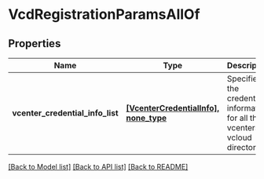 # VcdRegistrationParamsAllOf


## Properties
Name | Type | Description | Notes
------------ | ------------- | ------------- | -------------
**vcenter_credential_info_list** | [**[VcenterCredentialInfo], none_type**](VcenterCredentialInfo.md) | Specifies the credentials information for all the vcenters in vcloud director. | 

[[Back to Model list]](../README.md#documentation-for-models) [[Back to API list]](../README.md#documentation-for-api-endpoints) [[Back to README]](../README.md)


